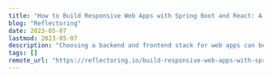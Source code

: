 ```yaml
---
title: "How to Build Responsive Web Apps with Spring Boot and React: A Step-by-Step Guide"
blog: "Reflectoring"
date: 2023-05-07
lastmod: 2023-05-07
description: "Choosing a backend and frontend stack for web apps can be a daunting task, as there are numerous options available for backend (Node."
tags: []
remote_url: "https://reflectoring.io/build-responsive-web-apps-with-springboot-and-react-tutorial/"
---
```


